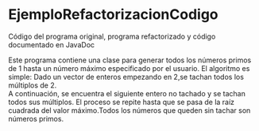 # EjemploRefactorizacionCodigo
Código del programa original, programa refactorizado y código documentado en JavaDoc

Este programa contiene una clase para generar todos los números primos de 1 hasta un número máximo especificado  por  el  usuario.
El algoritmo  es simple:  Dado  un  vector  de enteros empezando  en  2,se  tachan  todos  los  múltiplos de  2.  
A  continuación,  se  encuentra  el  siguiente entero no tachado y se tachan todos sus múltiplos.
El proceso se repite hasta que se pasa de la raíz cuadrada del valor máximo.Todos los números que queden sin tachar son números primos.

